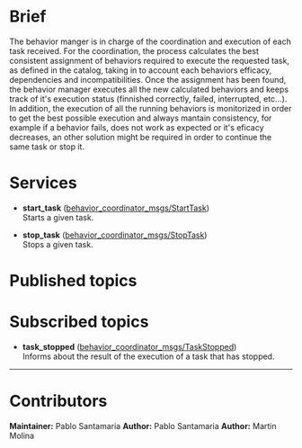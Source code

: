 # Brief
The behavior manger is in charge of the coordination and execution of each task received.
For the coordination, the process calculates the best consistent assignment of behaviors required to execute the requested task,
as defined in the catalog, taking in to account each behaviors efficacy, dependencies and incompatibilities.
Once the assignment has been found, the behavior manager executes all the new calculated behaviors and keeps track of it's execution
status (finnished correctly, failed, interrupted, etc...).
In addition, the execution of all the running behaviors is monitorized in order to get the best possible execution and always mantain
consistency, for example if a behavior fails, does not work as expected or it's eficacy decreases, an other solution might be required
in order to continue the same task or stop it.

# Services
- **start_task** ([behavior_coordinator_msgs/StartTask](https://github.com/cvar-upm/coordinator_cbc/blob/main/behavior_manager_msg/srv/StartTask.srv))  
Starts a given task.

- **stop_task** ([behavior_coordinator_msgs/StopTask](https://github.com/cvar-upm/coordinator_cbc/blob/main/behavior_manager_msg/srv/StopTask.srv))  
Stops a given task.

# Published topics

# Subscribed topics
- **task_stopped**  ([behavior_coordinator_msgs/TaskStopped](https://github.com/cvar-upm/coordinator_cbc/blob/main/behavior_manager_msg/msg/TaskStopped.msg))  
Informs about the result of the execution of a task that has stopped.

---
# Contributors
**Maintainer:** Pablo Santamaria
**Author:** Pablo Santamaria
**Author:** Martin Molina
